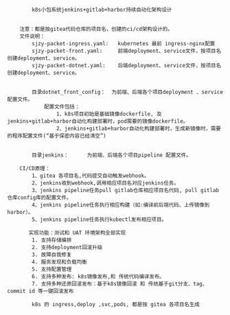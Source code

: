 			k8s小包系统jenkins+gitlab+harbor持续自动化架构设计
			

		注意：都是按gitea代码仓库的项目名，创建的ci/cd架构设计的。
		文件说明：
			sjzy-packet-ingress.yaml:	kubernetes 最前 ingress-nginx配置
			sjzy-packet-front.yaml: 	前端deployment、service文件，按项目名创建deployment、service。
			sjzy-packet-dotnet.yaml: 	后端deployment、service文件，按项目名创建deployment、service。
		
			
			目录dotnet_front_config：  为前端、后端各个项目deployment 、service配置文件。
				配置文件包括：
					1、k8s项目初始是基础镜像dockerfile, 及jenkins+gitlab+harbor自动化构建部署时，pod需要的镜像dockerfile。
					2、jenkins+gitlab+harbor自动化构建部署时，生成新镜像时，需要的程序配置文件(“基于保密内容已经清空”)
			
			
			目录jenkins：		为前端、后端各个项目pipeline 配置文件。

		CI/CD原理：
			1、gitea 各项目名,代码提交自动触发webhook。
			2、jenkins收到webhook,调用相应项目名对应jenkins任务。
			3、jenkins pipeline任务pull gitlab仓库相应项目名代码, pull gitlab仓库config库的配置文件。
			4、jenkins pipeline任务执行相应构建（如:编译前后端代码、上传镜像到harbor）。
			5、jenkins pipeline任务执行kubectl发布相应项目。
	
	       实现功能：测试和 UAT 环境架构全部实现
			1. 支持存储编排
			2. 支持deployment回滚升级
			3. 故障自我修复
			4. 服务发现和负载均衡
			5. 支持配置管理
			6. 支持多种发布: k8s镜像发布,和 传统代码编译发布。
			7. 支持多种还原回滚发布：基于k8s镜像回滚 和 传统基于git分支、tag、commit id 等一键回滚发布

			k8s 的 ingress,deploy ,svc,pods, 都是按 gitea 各项目名生成
			
